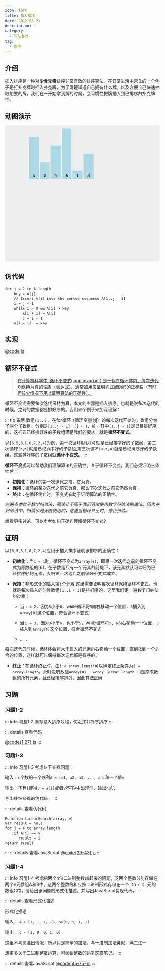 ```yaml
---
icon: sort
title: 插入排序
date: 2022-08-21
description: ''
category:
  - 算法基础
tag:
  - 排序
---
```

## 介绍

插入排序是一种对**少量元素**排序非常有效的排序算法，在日常生活中常见的一个例子是打扑克牌时插入扑克牌，为了清楚知道自己拥有什么牌，以及方便自己快速抽取想要的牌，我们在一开始拿到牌的时候，会习惯性把牌插入到已排序的扑克牌中。


## 动图演示

![alt](/ins-sort.gif)

## 伪代码

```console
for j = 2 to A.length
    key = A[j]
    // Insert A[j] into the sorted sequence A[1..j - 1]
    i = j - 1
    while i > 0 && A[i] > key
        A[i + 1] = A[i]
        i = i - 1
    A[i + 1]  = key
```
## 实现

@[code js](../../src/algorithms/sorting/insertion-sort.js)

## 循环不变式

> [在计算机科学中, 循环不变式(loop invariant),是一组在循环体内、每次迭代均保持为真的性质（表达式），通常被用来证明程式或伪码的正确性（有时但较少情况下用以证明算法的正确性）。](https://zh.m.wikipedia.org/zh-hans/%E5%BE%AA%E7%8E%AF%E4%B8%8D%E5%8F%98%E9%87%8F)

循环不变式需要每次迭代保持为真，本文的主题是插入排序，也就是说每次迭代的时候，之前的数据都是排好序的。我们来个例子来加深理解：

::: tip 说明
数组`[1..n]`，在for循环（循环变量为j）的每次迭代开始时，数组分为了两个子数组，分别是`[1..j - 1]`、`[j + 1, n]`，其中`[1..j - 1]`是已经排好序的，这样的已经排好序的子数组满足我们的要求，就是**循环不变式。**

以`[6,5,3,1,8,7,2,4]`为例，第一次循环默认`[6]`就是已经排序好的子数组，第二次循环`[5,6]`就是已经排序好的子数组,第三次循环`[3,5,6]`就是已经排序好的子数组，这些排好序的子数组就**循环不变式。**
:::

**循环不变式**可以帮助我们理解算法的正确性。关于循环不变式，我们必须证明三条性质：

- **初始化**：循环的第一次迭代之前，它为真。
- **保持**：循环的某次迭代之前它为真，那么下次迭代之前它仍然为真。
- **终止**：在循环终止时，不变式有助于证明算法的正确性。

*前两条类似于数学归纳法，而终止不同于我们通常使用数学归纳法的做法。因为在归纳法中，归纳步是无限使用的，这里当循环终止时，停止归纳。*

想看更多讨论，可以参考[如何正确的理解循环不变式?](https://www.zhihu.com/question/26700198)

## 证明

以`[6,5,3,1,8,7,2,4]`应用于插入排序证明该排序的正确性：

- **初始化**：当`i = 1`时，循环不变式为`array[0]`，即第一次迭代之前的循环不变式为原数组的[6]，在子数组只有一个元素的前提下，该元素默认可以归为已经排序好的元素，表明第一次迭代之前循环不变式成立。
- **保持**：非形式化的插入第`i`个元素,这里需要证明每次循环保持循环不变式，也就是每次插入的时候数组`[1..i - 1]`是排好序的。这里我们走一遍数学归纳法的过程：

  - 当 `i = 2`，因为`5`小于`6`，while循环将`5`向右移动一个位置，`6`插入到`array[0]`这个位置，符合循环不变式

  - 当 `i = 3`，因为`3`小于`6`，也小于`5`，while循环将`5`、`6`向右移动一个位置，`3`插入到`array[0]`这个位置，符合循环不变式

  - ......

每次迭代的时候，循环体会将大于插入的元素向右移动一个位置，直到找到一个适合的位置，这样就可以保持每次迭代都是有序的。

- **终止**：在循环终止时，由`i < array.length`可以确定终止条件为`i = array.length`，此时说明数组`array[0] ~ array [array.length-1]`是原来数组的所有元素，且已经按序排列，因此算法正确

## 习题

### 习题1-2

::: info 习题1-2
重写插入排序过程，使之按非升序排序
:::

::: details 查看代码

@[code{1-27} js](../../src/algorithms/sorting/exercise/exercise-1.js)
:::
### 习题1-3

::: info 习题1-3
考虑以下查找问题：

输入：`n`个数的一个序列`A = [a1, a2, a3, ..., an]`和一个值`v`

输出：下标`i`使得`v = A[i]`或者`v`不在`A`中出现时，输出`null`

写出线性查找的伪代码。
:::

::: details 查看伪代码
```console
Function linearSearch(array, v)
var result = null
for j = 0 to array.length
    if A[j] == v
      result = i
return result
```
:::
::: details 查看JavaScript
@[code{29-43} js](../../src/algorithms/sorting/exercise/exercise-1.js)
:::

### 习题1-4

::: info 习题1-4
考虑把两个n位二进制整数加起来的问题，这两个整数分别存储在两个n元数组A和B中。这两个整数的和应按二进制形式存储在一个（n + 1）元的数组C中，请给出该问题的形式化描述，并写出JavaScript实现代码。
:::

::: details 查看形式化描述

形式化描述

输入： `A = [1, 1, 1, 1]`、`B=[0, 0, 1, 1]`

输出： `C = [1, 0, 0, 1, 0]`

这里不考虑溢出情况，所以只是简单的加法，与十进制加法类似，满二进一

想更多关于二进制整数运算，可阅读[整数的运算](https://buzhifanji.github.io/blog/computer-systems/2.2%E6%95%B4%E6%95%B0.html#%E6%95%B4%E6%95%B0%E7%9A%84%E8%BF%90%E7%AE%97)这篇笔记。
:::

::: details 查看JavaScript
@[code{45-75} js](../../src/algorithms/sorting/exercise/exercise-1.js)
:::